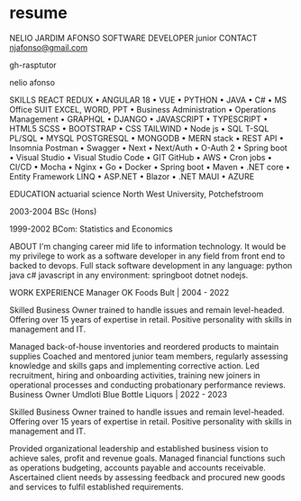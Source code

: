 # resume

NELIO JARDIM AFONSO
SOFTWARE DEVELOPER junior
CONTACT
 njafonso@gmail.com

 gh-rasptutor

 nelio afonso

SKILLS
REACT REDUX • ANGULAR 18 • VUE • PYTHON • JAVA • C# • MS Office SUIT EXCEL, WORD, PPT • Business Administration • Operations Management • GRAPHQL • DJANGO • JAVASCRIPT • TYPESCRIPT • HTML5 SCSS • BOOTSTRAP • CSS TAILWIND • Node js • SQL T-SQL PL/SQL • MYSQL POSTGRESQL • MONGODB • MERN stack • REST API • Insomnia Postman • Swagger • Next • Next/Auth • O-Auth 2 • Spring boot • Visual Studio • Visual Studio Code • GIT GitHub • AWS • Cron jobs • CI/CD • Mocha • Nginx • Go • Docker • Spring boot • Maven • .NET core • Entity Framework LINQ • ASP.NET • Blazor • .NET MAUI • AZURE

EDUCATION
actuarial science
North West University, Potchefstroom

2003-2004 BSc (Hons)

1999-2002 BCom: Statistics and Economics

ABOUT
I'm changing career mid life to information technology. It would be my privilege to work as a software developer in any field from front end to backed to devops. Full stack software development in any language: python java c# javascript in any environment: springboot dotnet nodejs.

WORK EXPERIENCE
Manager
OK Foods Bult | 2004 - 2022

Skilled Business Owner trained to handle issues and remain level-headed. Offering over 15 years of expertise in retail. Positive personality with skills in management and IT.

Managed back-of-house inventories and reordered products to maintain supplies
Coached and mentored junior team members, regularly assessing knowledge and skills gaps and implementing corrective action.
Led recruitment, hiring and onboarding activities, training new joiners in operational processes and conducting probationary performance reviews.
Business Owner
Umdloti Blue Bottle Liquors | 2022 - 2023

Skilled Business Owner trained to handle issues and remain level-headed. Offering over 15 years of expertise in retail. Positive personality with skills in management and IT.

Provided organizational leadership and established business vision to achieve sales, profit and revenue goals.
Managed financial functions such as operations budgeting, accounts payable and accounts receivable.
Ascertained client needs by assessing feedback and procured new goods and services to fulfil established requirements.
